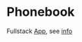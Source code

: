 # Phonebook

Fullstack [App](https://phonebook-backend-55dt.onrender.com), see [info](https://phonebook-backend-55dt.onrender.com/info)
